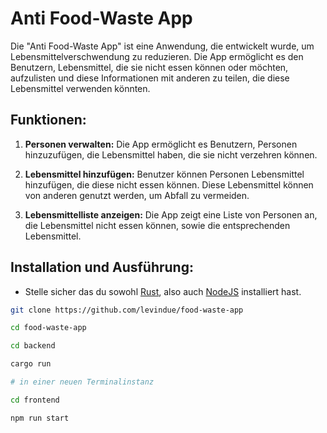 # Anti Food-Waste App

Die "Anti Food-Waste App" ist eine Anwendung, die entwickelt wurde, um Lebensmittelverschwendung zu reduzieren. Die App ermöglicht es den Benutzern, Lebensmittel, die sie nicht essen können oder möchten, aufzulisten und diese Informationen mit anderen zu teilen, die diese Lebensmittel verwenden könnten.

## Funktionen:

1. **Personen verwalten:** Die App ermöglicht es Benutzern, Personen hinzuzufügen, die Lebensmittel haben, die sie nicht verzehren können.

2. **Lebensmittel hinzufügen:** Benutzer können Personen Lebensmittel hinzufügen, die diese nicht essen können. Diese Lebensmittel können von anderen genutzt werden, um Abfall zu vermeiden.

3. **Lebensmittelliste anzeigen:** Die App zeigt eine Liste von Personen an, die Lebensmittel nicht essen können, sowie die entsprechenden Lebensmittel.
## Installation und Ausführung:

- Stelle sicher das du sowohl [Rust](https://www.rust-lang.org/), also auch [NodeJS](https://nodejs.org/) installiert hast.

``` bash
git clone https://github.com/levindue/food-waste-app

cd food-waste-app

cd backend

cargo run

# in einer neuen Terminalinstanz

cd frontend

npm run start
```
